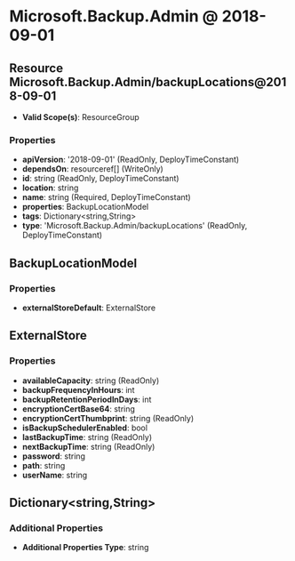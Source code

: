 # Microsoft.Backup.Admin @ 2018-09-01

## Resource Microsoft.Backup.Admin/backupLocations@2018-09-01
* **Valid Scope(s)**: ResourceGroup
### Properties
* **apiVersion**: '2018-09-01' (ReadOnly, DeployTimeConstant)
* **dependsOn**: resourceref[] (WriteOnly)
* **id**: string (ReadOnly, DeployTimeConstant)
* **location**: string
* **name**: string (Required, DeployTimeConstant)
* **properties**: BackupLocationModel
* **tags**: Dictionary<string,String>
* **type**: 'Microsoft.Backup.Admin/backupLocations' (ReadOnly, DeployTimeConstant)

## BackupLocationModel
### Properties
* **externalStoreDefault**: ExternalStore

## ExternalStore
### Properties
* **availableCapacity**: string (ReadOnly)
* **backupFrequencyInHours**: int
* **backupRetentionPeriodInDays**: int
* **encryptionCertBase64**: string
* **encryptionCertThumbprint**: string (ReadOnly)
* **isBackupSchedulerEnabled**: bool
* **lastBackupTime**: string (ReadOnly)
* **nextBackupTime**: string (ReadOnly)
* **password**: string
* **path**: string
* **userName**: string

## Dictionary<string,String>
### Additional Properties
* **Additional Properties Type**: string

